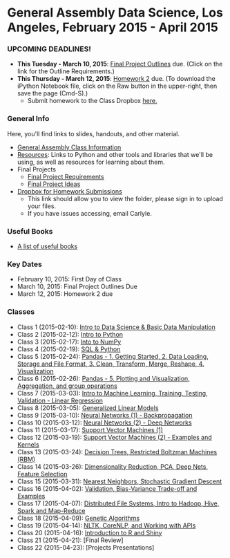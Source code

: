 General Assembly Data Science, Los Angeles, February 2015 - April 2015
===========

### UPCOMING DEADLINES!
- **This Tuesday - March 10, 2015**: [Final Project Outlines](https://github.com/ga-students/la-dat-06/wiki/Final_Project_Req#outline-due-march-10-present--discuss-april-23) due. (Click on the link for the Outline Requirements.)
- **This Thursday - March 12, 2015**: [Homework 2](./Homework/HW2/LinRegressionHW.ipynb) due. (To download the iPython Notebook file, click on the Raw button in the upper-right, then save the page (Cmd-S).)
  - Submit homework to the Class Dropbox [here.](https://www.dropbox.com/sh/ezw663kqc9327wo/AAAwmMvntIUpFQK7KCllu5P1a?dl=0)

### General Info
Here, you'll find links to slides, handouts, and other material.
- [General Assembly Class Information](https://generalassemb.ly/education/data-science/los-angeles)
- [Resources](https://github.com/ga-students/la-dat-05/wiki/Resources): Links to Python and other tools and libraries that we'll be using, as well as resources for learning about them. 
- Final Projects
  - [Final Project Requirements](https://github.com/ga-students/la-dat-06/wiki/Final_Project_Req)
  - [Final Project Ideas](https://github.com/ga-students/la-dat-06/wiki/Final_Project_Ideas)
- [Dropbox for Homework Submissions](https://www.dropbox.com/sh/44oubb2aewg102d/AACJR0vv0m1sZJ7jj58sjyGWa?dl=0)
  - This link should allow you to view the folder, please sign in to upload your files.
  - If you have issues accessing, email Carlyle.
### Useful Books
- [A list of useful books](https://github.com/adparker/GADSLA_1403/wiki/Books)

### Key Dates
- February 10, 2015: First Day of Class
- March 10, 2015: Final Project Outlines Due
- March 12, 2015: Homework 2 due

### Classes
- Class 1 (2015-02-10): [Intro to Data Science & Basic Data Manipulation](https://github.com/ga-students/la-dat-06/wiki/Lesson-01)
- Class 2 (2015-02-12): [Intro to Python](https://github.com/ga-students/la-dat-06/wiki/Lesson-02)
- Class 3 (2015-02-17): [Into to NumPy](https://github.com/ga-students/la-dat-06/wiki/Lesson-03)
- Class 4 (2015-02-19): [SQL & Python](https://github.com/ga-students/la-dat-06/wiki/Lesson-04)
- Class 5 (2015-02-24): [Pandas - 1. Getting Started, 2. Data Loading, Storage and File Format, 3. Clean, Transform, Merge, Reshape, 4. Visualization](https://github.com/ga-students/la-dat-06/wiki/Lesson-05)
- Class 6 (2015-02-26): [Pandas - 5. Plotting and Visualization, Aggregation, and group operations](https://github.com/ga-students/la-dat-06/wiki/Lesson-06)
- Class 7 (2015-03-03): [Intro to Machine Learning, Training, Testing, Validation - Linear Regression](https://github.com/ga-students/la-dat-06/wiki/Lesson-07)
- Class 8 (2015-03-05): [Generalized Linear Models](https://github.com/ga-students/la-dat-06/wiki/Lesson-08)
- Class 9 (2015-03-10): [Neural Networks (1) - Backpropagation](https://github.com/ga-students/la-dat-06/wiki/Lesson-09)
- Class 10 (2015-03-12): [Neural Networks (2) - Deep Networks](https://github.com/ga-students/la-dat-06/wiki/Lesson-10)
- Class 11 (2015-03-17): [Support Vector Machines (1)](https://github.com/ga-students/la-dat-06/wiki/Lesson-11)
- Class 12 (2015-03-19): [Support Vector Machines (2) - Examples and Kernels](https://github.com/ga-students/la-dat-06/wiki/Lesson-12)
- Class 13 (2015-03-24): [Decision Trees, Restricted Boltzman Machines (RBM)](https://github.com/ga-students/la-dat-06/wiki/Lesson-13)
- Class 14 (2015-03-26): [Dimensionality Reduction, PCA, Deep Nets, Feature Selection](https://github.com/ga-students/la-dat-06/wiki/Lesson-14)
- Class 15 (2015-03-31): [Nearest Neighbors, Stochastic Gradient Descent](https://github.com/ga-students/la-dat-06/wiki/Lesson-15)
- Class 16 (2015-04-02): [Validation, Bias-Variance Trade-off and Examples](https://github.com/ga-students/la-dat-06/wiki/Lesson-16)
- Class 17 (2015-04-07): [Distributed File Systems, Intro to Hadoop, Hive, Spark and Map-Reduce](https://github.com/ga-students/la-dat-06/wiki/Lesson-17)
- Class 18 (2015-04-09): [Genetic Algorithms](https://github.com/ga-students/la-dat-06/wiki/Lesson-18)
- Class 19 (2015-04-14): [NLTK, CoreNLP, and Working with APIs](https://github.com/ga-students/la-dat-06/wiki/Lesson-19)
- Class 20 (2015-04-16): [Introduction to R and Shiny](https://github.com/ga-students/la-dat-06/wiki/Lesson-20)
- Class 21 (2015-04-21): [Final Review]
- Class 22 (2015-04-23): [Projects Presentations]
